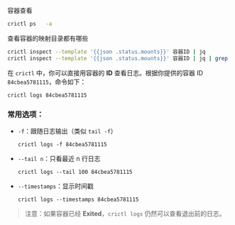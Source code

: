 

容器查看

```BASH
crictl ps   -a 
```

查看容器的映射目录都有哪些

```bash
crictl inspect --template '{{json .status.mounts}}' 容器ID | jq 
crictl inspect --template '{{json .status.mounts}}' 容器ID | jq | grep -i log -C 10 #查找日志对应的目录
```



在 `crictl` 中，你可以直接用容器的 **ID** 查看日志。根据你提供的容器 ID `84cbea5781115`，命令如下：

```
crictl logs 84cbea5781115
```

### 常用选项：

- `-f`：跟随日志输出（类似 `tail -f`）

  ```
  crictl logs -f 84cbea5781115
  ```

- `--tail n`：只看最近 n 行日志

  ```
  crictl logs --tail 100 84cbea5781115
  ```

- `--timestamps`：显示时间戳

  ```
  crictl logs --timestamps 84cbea5781115
  ```

> 注意：如果容器已经 **Exited**，`crictl logs` 仍然可以查看退出前的日志。